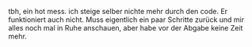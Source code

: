 tbh, ein hot mess. ich steige selber nichte mehr durch den code. Er funktioniert auch nicht. Muss eigentlich ein paar Schritte zurück und mir alles noch mal in Ruhe anschauen, aber habe vor der Abgabe keine Zeit mehr. 
